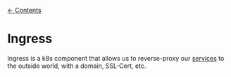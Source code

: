 [← Contents](../README.md)

# Ingress

Ingress is a k8s component that allows us to reverse-proxy our [services](./service.md) to the outside world, with a domain, SSL-Cert, etc.